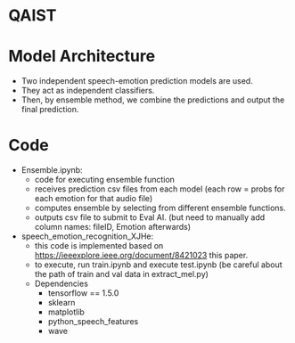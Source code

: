 # QAIST

# Model Architecture
* Two independent speech-emotion prediction models are used. 
* They act as independent classifiers.
* Then, by ensemble method, we combine the predictions and output the final prediction.

# Code 
* Ensemble.ipynb:
	* code for executing ensemble function
	* receives prediction csv files from each model (each row = probs for each emotion for that audio file)
	* computes ensemble by selecting from different ensemble functions.
	* outputs csv file to submit to Eval AI. (but need to manually add column names: fileID, Emotion afterwards)
* speech_emotion_recognition_XJHe:
	* this code is implemented based on https://ieeexplore.ieee.org/document/8421023 this paper.
	* to execute, run train.ipynb and execute test.ipynb (be careful about the path of train and val data in extract_mel.py)
	* Dependencies
		* tensorflow == 1.5.0
		* sklearn
		* matplotlib
		* python_speech_features
		* wave
	
